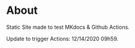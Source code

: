 # About

Static Site made to test MKdocs & Github Actions.

Update to trigger Actions: 12/14/2020 09h59.
